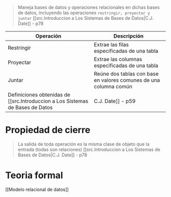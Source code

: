 >Maneja bases de datos y operaciones relacionales en dichas bases de datos, incluyendo las operaciones `restringir, proyectar y juntar`
>[[src.Introduccion a Los Sistemas de Bases de Datos|C.J. Date]] - p78

| Operación  | Descripción                                                       |
| ---------- | ----------------------------------------------------------------- |
| Restringir | Extrae las filas especificadas de una tabla                       |
| Proyectar  | Extrae las columnas especificadas de una tabla                    |
| Juntar     | Reúne dos tablas con base en valores comunes de una columna común |
Definiciones obtenidas de [[src.Introduccion a Los Sistemas de Bases de Datos|C.J. Date]] - p59
# Propiedad de cierre
> La salida de toda operación es la misma clase de objeto que la entrada (todas son relaciones)
> [[src.Introduccion a Los Sistemas de Bases de Datos|C.J. Date]] - p78

# Teoria formal 
[[Modelo relacional de datos]]
